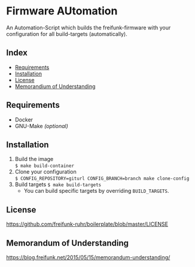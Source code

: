 # Firmware AUtomation
An Automation-Script which builds the freifunk-firmware with your configuration for all build-targets (automatically).

## Index
* [Requirements](#requirements)
* [Installation](#Installation)
* [License](#License)
* [Memorandium of Understanding](#Memorandium-of-Understanding)

## Requirements
* Docker
* GNU-Make *(optional)*

## Installation
1. Build the image  
`$ make build-container`  
2. Clone your configuration  
`$ CONFIG_REPOSITORY=giturl CONFIG_BRANCH=branch make clone-config`  
3. Build targets
`$ make build-targets`  
    * You can build specific targets by overriding `BUILD_TARGETS`.

## License
https://github.com/freifunk-ruhr/boilerplate/blob/master/LICENSE

## Memorandum of Understanding
https://blog.freifunk.net/2015/05/15/memorandum-understanding/
